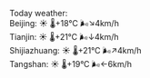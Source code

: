 Today weather:  
Beijing: ☀️   🌡️+18°C 🌬️↘4km/h  
Tianjin: ☀️   🌡️+21°C 🌬️↓4km/h  
Shijiazhuang: ☀️   🌡️+21°C 🌬️↗4km/h  
Tangshan: ☀️   🌡️+19°C 🌬️←6km/h  
